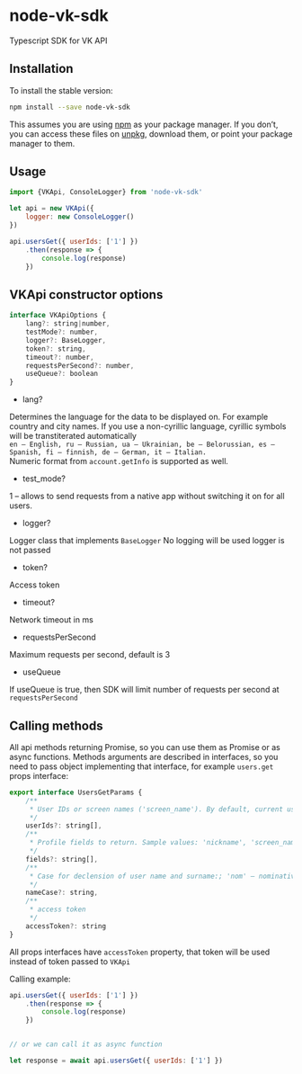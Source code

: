 # node-vk-sdk

Typescript SDK for VK API

## Installation

To install the stable version:

```bash
npm install --save node-vk-sdk
```

This assumes you are using [npm](https://www.npmjs.com/) as your package manager.
If you don’t, you can access these files on [unpkg](https://unpkg.com/node-vk-sdk/), download them, or point your package manager to them.


## Usage

```js
import {VKApi, ConsoleLogger} from 'node-vk-sdk'

let api = new VKApi({
    logger: new ConsoleLogger()
})

api.usersGet({ userIds: ['1'] })
    .then(response => {
        console.log(response)
    })
```

## VKApi constructor options

```js
interface VKApiOptions {
    lang?: string|number,
    testMode?: number,
    logger?: BaseLogger,
    token?: string,
    timeout?: number,
    requestsPerSecond?: number,
    useQueue?: boolean
}
```

* lang?

Determines the language for the data to be displayed on. For example country and city names.
If you use a non-cyrillic language, cyrillic symbols will be transtiterated automatically  
`en – English, ru – Russian, ua – Ukrainian, be – Belorussian, es – Spanish, fi – finnish, de – German, it – Italian.`  
Numeric format from `account.getInfo` is supported as well.


* test_mode?

1 – allows to send requests from a native app without switching it on for all users.

* logger?

Logger class that implements `BaseLogger`
No logging will be used logger is not passed

* token?

Access token

* timeout?

Network timeout in ms

* requestsPerSecond

Maximum requests per second, default is 3

* useQueue

If useQueue is true, then SDK will limit number of requests per second at `requestsPerSecond`

## Calling methods

All api methods returning Promise, so you can use them as Promise or as async functions.
Methods arguments are described in interfaces, so you need to pass object implementing that interface, for example `users.get` props interface:

```js
export interface UsersGetParams {
    /**
     * User IDs or screen names ('screen_name'). By default, current user ID.
     */
    userIds?: string[],
    /**
     * Profile fields to return. Sample values: 'nickname', 'screen_name', 'sex', 'bdate' (birthdate), 'city', 'country', 'timezone', 'photo', 'photo_medium', 'photo_big', 'has_mobile', 'contacts', 'education', 'online', 'counters', 'relation', 'last_seen', 'activity', 'can_write_private_message', 'can_see_all_posts', 'can_post', 'universities';
     */
    fields?: string[],
    /**
     * Case for declension of user name and surname:; 'nom' — nominative (default); 'gen' — genitive ; 'dat' — dative; 'acc' — accusative ; 'ins' — instrumental ; 'abl' — prepositional
     */
    nameCase?: string,
    /**
     * access token
     */
    accessToken?: string
}
```

All props interfaces have `accessToken` property, that token will be used instead of token passed to `VKApi`

Calling example:


```js
api.usersGet({ userIds: ['1'] })
    .then(response => {
        console.log(response)
    })


// or we can call it as async function

let response = await api.usersGet({ userIds: ['1'] })
```
